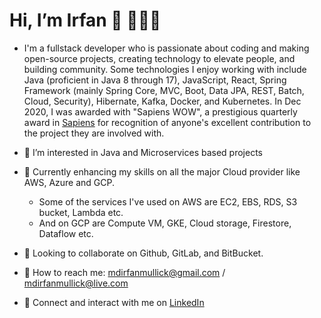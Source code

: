 # Hi, I’m Irfan 👋 👨🏻‍💻
- I'm a fullstack developer who is passionate about coding and making open-source projects, creating technology to elevate people, and building community. Some technologies I enjoy working with include Java (proficient in Java 8 through 17), JavaScript, React, Spring Framework (mainly Spring Core, MVC, Boot, Data JPA, REST, Batch, Cloud, Security), Hibernate, Kafka, Docker, and Kubernetes. In Dec 2020, I was awarded with "Sapiens WOW", a prestigious quarterly award in <a href="https://www.https://sapiens.com/">Sapiens</a> for recognition of anyone's excellent contribution to the project they are involved with.

- 👀 I’m interested in Java and Microservices based projects
- 🌱 Currently enhancing my skills on all the major Cloud provider like AWS, Azure and GCP.
  - Some of the services I've used on AWS are EC2, EBS, RDS, S3 bucket, Lambda etc.
  - And on GCP are Compute VM, GKE, Cloud storage, Firestore, Dataflow etc.
- 💞️ Looking to collaborate on Github, GitLab, and BitBucket.
- 📧 How to reach me: mdirfanmullick@gmail.com / mdirfanmullick@live.com
- 💼 Connect and interact with me on <a href="https://www.linkedin.com/in/md-irfan-developer/">LinkedIn</a>

<!---
irfan313/irfan313 is a ✨ special ✨ repository because its `README.md` (this file) appears on your GitHub profile.
You can click the Preview link to take a look at your changes.
--->
